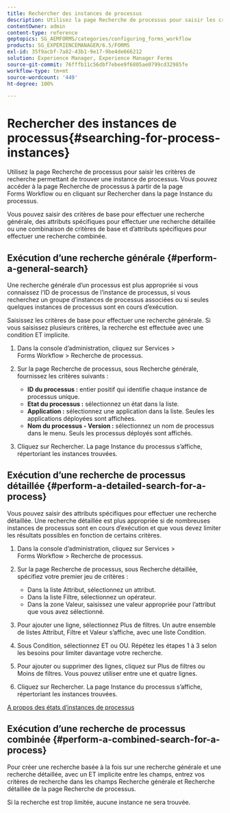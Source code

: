 ```yaml
---
title: Rechercher des instances de processus
description: Utilisez la page Recherche de processus pour saisir les critères de recherche permettant de trouver une instance de processus.
contentOwner: admin
content-type: reference
geptopics: SG_AEMFORMS/categories/configuring_forms_workflow
products: SG_EXPERIENCEMANAGER/6.5/FORMS
exl-id: 35f9acbf-7a82-43b1-9e17-9be4de666212
solution: Experience Manager, Experience Manager Forms
source-git-commit: 76fffb11c56dbf7ebee9f6805ae0799cd32985fe
workflow-type: tm+mt
source-wordcount: '449'
ht-degree: 100%

---
```


# Rechercher des instances de processus{#searching-for-process-instances}

Utilisez la page Recherche de processus pour saisir les critères de recherche permettant de trouver une instance de processus. Vous pouvez accéder à la page Recherche de processus à partir de la page Forms Workflow ou en cliquant sur Rechercher dans la page Instance du processus.

Vous pouvez saisir des critères de base pour effectuer une recherche générale, des attributs spécifiques pour effectuer une recherche détaillée ou une combinaison de critères de base et d’attributs spécifiques pour effectuer une recherche combinée.

## Exécution d’une recherche générale {#perform-a-general-search}

Une recherche générale d’un processus est plus appropriée si vous connaissez l’ID de processus de l’instance de processus, si vous recherchez un groupe d’instances de processus associées ou si seules quelques instances de processus sont en cours d’exécution.

Saisissez les critères de base pour effectuer une recherche générale. Si vous saisissez plusieurs critères, la recherche est effectuée avec une condition ET implicite.

1. Dans la console d’administration, cliquez sur Services > Forms Workflow > Recherche de processus.
1. Sur la page Recherche de processus, sous Recherche générale, fournissez les critères suivants :

   * **ID du processus :** entier positif qui identifie chaque instance de processus unique.
   * **Etat du processus :** sélectionnez un état dans la liste.
   * **Application :** sélectionnez une application dans la liste. Seules les applications déployées sont affichées.
   * **Nom du processus - Version :** sélectionnez un nom de processus dans le menu. Seuls les processus déployés sont affichés.

1. Cliquez sur Rechercher. La page Instance du processus s’affiche, répertoriant les instances trouvées.

## Exécution d’une recherche de processus détaillée {#perform-a-detailed-search-for-a-process}

Vous pouvez saisir des attributs spécifiques pour effectuer une recherche détaillée. Une recherche détaillée est plus appropriée si de nombreuses instances de processus sont en cours d’exécution et que vous devez limiter les résultats possibles en fonction de certains critères.

1. Dans la console d’administration, cliquez sur Services > Forms Workflow > Recherche de processus.
1. Sur la page Recherche de processus, sous Recherche détaillée, spécifiez votre premier jeu de critères :

   * Dans la liste Attribut, sélectionnez un attribut.
   * Dans la liste Filtre, sélectionnez un opérateur.
   * Dans la zone Valeur, saisissez une valeur appropriée pour l’attribut que vous avez sélectionné.

1. Pour ajouter une ligne, sélectionnez Plus de filtres. Un autre ensemble de listes Attribut, Filtre et Valeur s’affiche, avec une liste Condition.
1. Sous Condition, sélectionnez ET ou OU. Répétez les étapes 1 à 3 selon les besoins pour limiter davantage votre recherche.
1. Pour ajouter ou supprimer des lignes, cliquez sur Plus de filtres ou Moins de filtres. Vous pouvez utiliser entre une et quatre lignes.
1. Cliquez sur Rechercher. La page Instance du processus s’affiche, répertoriant les instances trouvées.

[A propos des états d’instances de processus](/help/forms/using/admin-help/processes.md#about-process-instance-statuses)

## Exécution d’une recherche de processus combinée {#perform-a-combined-search-for-a-process}

Pour créer une recherche basée à la fois sur une recherche générale et une recherche détaillée, avec un ET implicite entre les champs, entrez vos critères de recherche dans les champs Recherche générale et Recherche détaillée de la page Recherche de processus.

Si la recherche est trop limitée, aucune instance ne sera trouvée.
